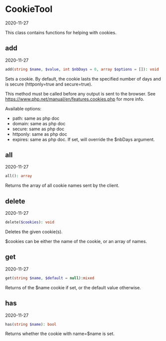 CookieTool
=====================
2020-11-27



This class contains functions for helping with cookies.




add
-----------
2020-11-27


```php
add(string $name, $value, int $nbDays = 0, array $options = []): void
```

Sets a cookie.
By default, the cookie lasts the specified number of days and is secure (httponly=true and secure=true).

This method must be called before any output is sent to the browser.
See https://www.php.net/manual/en/features.cookies.php for more info.


Available options:
- path: same as php doc
- domain: same as php doc
- secure: same as php doc
- httponly: same as php doc
- expires: same as php doc. If set, will override the $nbDays argument.

     
     
     
all
-----------
2020-11-27


```php
all(): array
```
Returns the array of all cookie names sent by the client.
     
     
delete
-----------
2020-11-27


```php
delete($cookies): void
```

Deletes the given cookie(s).

$cookies can be either the name of the cookie, or an array of names.
     
     
     
get
-----------
2020-11-27


```php
get(string $name, $default = null):mixed
```

Returns of the $name cookie if set, or the default value otherwise.
     
   
   
     
has
-----------
2020-11-27


```php
has(string $name): bool
```
Returns whether the cookie with name=$name is set.
 

